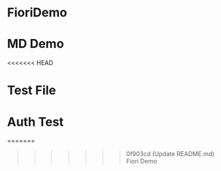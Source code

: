 # FioriDemo
# MD Demo
<<<<<<< HEAD
# Test File
# Auth Test
=======
>>>>>>> 0f903cd (Update README.md)
Fiori Demo
